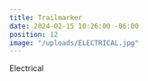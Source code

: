 ```yaml
---
title: Trailmarker
date: 2024-02-15 10:26:00 -06:00
position: 12
image: "/uploads/ELECTRICAL.jpg"
---
```


Electrical
